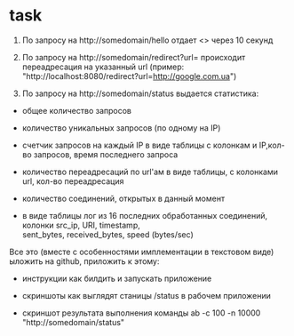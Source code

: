 task
====
1. По запросу на http://somedomain/hello отдает <<Hello World>> через 10 секунд

2. По запросу на http://somedomain/redirect?url=<url> происходит переадресация на указанный url (пример: "http://localhost:8080/redirect?url=http://google.com.ua")

3. По запросу на http://somedomain/status выдается статистика:

 - общее количество запросов

 - количество уникальных запросов (по одному на IP)

 - счетчик запросов на каждый IP в виде таблицы с колонкам и IP,кол-во запросов, время последнего запроса

 - количество переадресаций по url'ам  в виде таблицы, с колонками url, кол-во переадресация

 - количество соединений, открытых в данный момент

 - в виде таблицы лог из 16 последних обработанных соединений, колонки
  src_ip, 
  URI, 
  timestamp,  
  sent_bytes,
  received_bytes,
  speed (bytes/sec)


Все это (вместе с особенностями имплементации в текстовом виде) ыложить на github, приложить к этому:

- инструкции как билдить и запускать приложение

- скриншоты как выглядят станицы /status в рабочем приложении

- скриншот результата выполнения команды ab -c 100 -n 10000 "http://somedomain/status"

